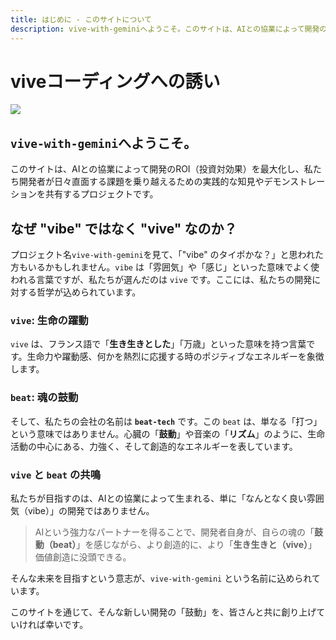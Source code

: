 ```yaml
---
title: はじめに - このサイトについて
description: vive-with-geminiへようこそ。このサイトは、AIとの協業によって開発のROIを最大化し、開発者一人ひとりがより創造的に、生き生きと価値創造に取り組むための知見を共有するプロジェクトです。
---
```


# viveコーディングへの誘い

![](/images/heart-beat.png)

## `vive-with-gemini`へようこそ。

このサイトは、AIとの協業によって開発のROI（投資対効果）を最大化し、私たち開発者が日々直面する課題を乗り越えるための実践的な知見やデモンストレーションを共有するプロジェクトです。

## なぜ "vibe" ではなく "vive" なのか？

プロジェクト名`vive-with-gemini`を見て、「"vibe" のタイポかな？」と思われた方もいるかもしれません。`vibe` は「雰囲気」や「感じ」といった意味でよく使われる言葉ですが、私たちが選んだのは `vive` です。ここには、私たちの開発に対する哲学が込められています。

### `vive`: 生命の躍動

`vive` は、フランス語で「**生き生きとした**」「万歳」といった意味を持つ言葉です。生命力や躍動感、何かを熱烈に応援する時のポジティブなエネルギーを象徴します。

### `beat`: 魂の鼓動

そして、私たちの会社の名前は **`beat-tech`** です。この `beat` は、単なる「打つ」という意味ではありません。心臓の「**鼓動**」や音楽の「**リズム**」のように、生命活動の中心にある、力強く、そして創造的なエネルギーを表しています。

### `vive` と `beat` の共鳴

私たちが目指すのは、AIとの協業によって生まれる、単に「なんとなく良い雰囲気（vibe）」の開発ではありません。

> AIという強力なパートナーを得ることで、開発者自身が、自らの魂の「**鼓動（beat）**」を感じながら、より創造的に、より「**生き生きと（vive）**」価値創造に没頭できる。

そんな未来を目指すという意志が、`vive-with-gemini` という名前に込められています。

このサイトを通じて、そんな新しい開発の「鼓動」を、皆さんと共に創り上げていければ幸いです。
